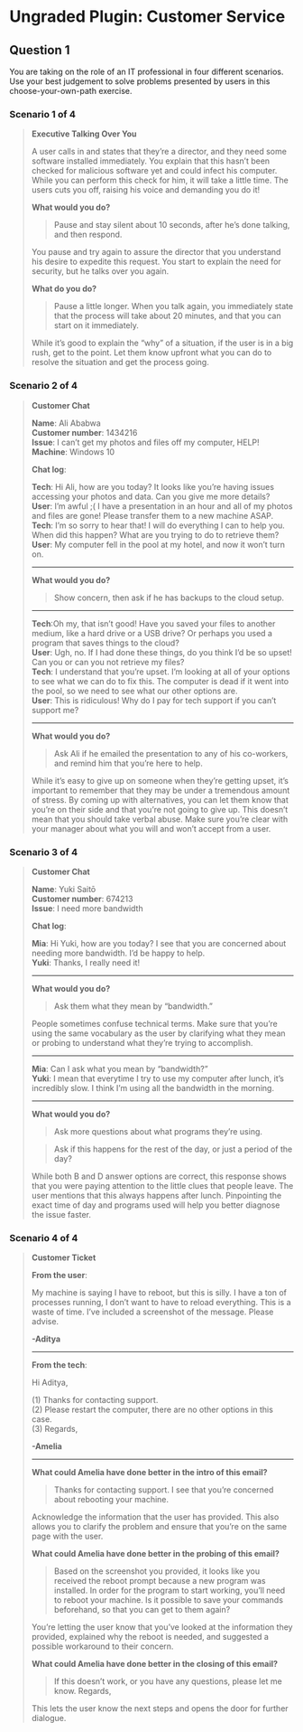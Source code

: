 # Ungraded Plugin: Customer Service

## Question 1

You are taking on the role of an IT professional in four different scenarios. Use your best judgement to solve problems presented by users in this choose-your-own-path exercise.

### Scenario 1 of 4

> **Executive Talking Over You**
> 
> A user calls in and states that they’re a director, and they need some software installed immediately. You explain that this hasn’t been checked for malicious software yet and could infect his computer. While you can perform this check for him, it will take a little time. The users cuts you off, raising his voice and demanding you do it!
> 
> **What would you do?**
> 
> > Pause and stay silent about 10 seconds, after he’s done talking, and then respond.
> 
> You pause and try again to assure the director that you understand his desire to expedite this request. You start to explain the need for security, but he talks over you again.
> 
> **What do you do?**
> 
> > Pause a little longer. When you talk again, you immediately state that the process will take about 20 minutes, and that you can start on it immediately.
> 
> While it’s good to explain the “why” of a situation, if the user is in a big rush, get to the point. Let them know upfront what you can do to resolve the situation and get the process going.

### Scenario 2 of 4

> **Customer Chat**
> 
> **Name**: Ali Ababwa\
> **Customer number**: 1434216\
> **Issue**: I can’t get my photos and files off my computer, HELP!\
> **Machine**: Windows 10
> 
> **Chat log**:
>
> **Tech**: Hi Ali, how are you today? It looks like you’re having issues accessing your photos and data. Can you give me more details?\
> **User**: I’m awful ;( I have a presentation in an hour and all of my photos and files are gone! Please transfer them to a new machine ASAP.\
> **Tech**: I’m so sorry to hear that! I will do everything I can to help you. When did this happen? What are you trying to do to retrieve them?\
> **User**: My computer fell in the pool at my hotel, and now it won’t turn on.
>
> <hr>
>
> **What would you do?**
>
> > Show concern, then ask if he has backups to the cloud setup.
>
> <hr> 
>
> **Tech**:Oh my, that isn’t good! Have you saved your files to another medium, like a hard drive or a USB drive? Or perhaps you used a program that saves things to the cloud?\
> **User**: Ugh, no. If I had done these things, do you think I’d be so upset! Can you or can you not retrieve my files?\
> **Tech**: I understand that you’re upset. I’m looking at all of your options to see what we can do to fix this. The computer is dead if it went into the pool, so we need to see what our other options are.\
> **User**: This is ridiculous! Why do I pay for tech support if you can’t support me?
>
> <hr>
>
> **What would you do?**
>
> > Ask Ali if he emailed the presentation to any of his co-workers, and remind him that you’re here to help.
>
> While it’s easy to give up on someone when they’re getting upset, it’s important to remember that they may be under a tremendous amount of stress. By coming up with alternatives, you can let them know that you’re on their side and that you’re not going to give up. This doesn’t mean that you should take verbal abuse. Make sure you’re clear with your manager about what you will and won’t accept from a user.

### Scenario 3 of 4

> **Customer Chat**
> 
> **Name**: Yuki Saitō\
> **Customer number**: 674213\
> **Issue**: I need more bandwidth
> 
> **Chat log**:
> 
> **Mia**: Hi Yuki, how are you today? I see that you are concerned about needing more bandwidth. I’d be happy to help.\
> **Yuki**: Thanks, I really need it!
> 
> <hr>
> 
> **What would you do?**
> 
> > Ask them what they mean by “bandwidth.”
> 
> People sometimes confuse technical terms. Make sure that you’re using the same vocabulary as the user by clarifying what they mean or probing to understand what they’re trying to accomplish.
> 
> <hr>
> 
> **Mia**: Can I ask what you mean by “bandwidth?”\
> **Yuki**: I mean that everytime I try to use my computer after lunch, it’s incredibly slow. I think I’m using all the bandwidth in the morning.
> 
> <hr>
> 
> **What would you do?**
> 
> > Ask more questions about what programs they’re using.
> 
> > Ask if this happens for the rest of the day, or just a period of the day?
> 
> While both B and D answer options are correct, this response shows that you were paying attention to the little clues that people leave. The user mentions that this always happens after lunch. Pinpointing the exact time of day and programs used will help you better diagnose the issue faster.

### Scenario 4 of 4

> **Customer Ticket**
> 
> **From the user**:
> 
> My machine is saying I have to reboot, but this is silly. I have a ton of processes running, I don’t want to have to reload everything. This is a waste of time. I’ve included a screenshot of the message. Please advise.
> 
> **-Aditya**
> 
> <hr>
> 
> **From the tech**:
> 
> Hi Aditya,
> 
> (1) Thanks for contacting support.\
> (2) Please restart the computer, there are no other options in this case.\
> (3) Regards,
> 
> **-Amelia**
> 
> <hr>
> 
> **What could Amelia have done better in the intro of this email?**
> 
> > Thanks for contacting support. I see that you’re concerned about rebooting your machine.
> 
> Acknowledge the information that the user has provided. This also allows you to clarify the problem and ensure that you’re on the same page with the user.
> 
> **What could Amelia have done better in the probing of this email?**
> 
> > Based on the screenshot you provided, it looks like you received the reboot prompt because a new program was installed. In order for the program to start working, you’ll need to reboot your machine. Is it possible to save your commands beforehand, so that you can get to them again?
> 
> You’re letting the user know that you’ve looked at the information they provided, explained why the reboot is needed, and suggested a possible workaround to their concern.
>
> **What could Amelia have done better in the closing of this email?**
>
> > If this doesn’t work, or you have any questions, please let me know. Regards,
>
> This lets the user know the next steps and opens the door for further dialogue.